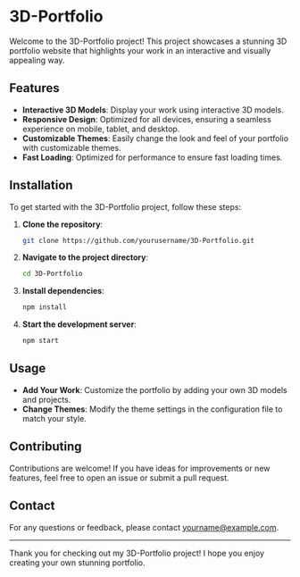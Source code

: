 # 3D-Portfolio

Welcome to the 3D-Portfolio project! This project showcases a stunning 3D portfolio website that highlights your work in an interactive and visually appealing way.

## Features

- **Interactive 3D Models**: Display your work using interactive 3D models.
- **Responsive Design**: Optimized for all devices, ensuring a seamless experience on mobile, tablet, and desktop.
- **Customizable Themes**: Easily change the look and feel of your portfolio with customizable themes.
- **Fast Loading**: Optimized for performance to ensure fast loading times.

## Installation

To get started with the 3D-Portfolio project, follow these steps:

1. **Clone the repository**:

   ```bash
   git clone https://github.com/yourusername/3D-Portfolio.git
   ```

2. **Navigate to the project directory**:

   ```bash
   cd 3D-Portfolio
   ```

3. **Install dependencies**:

   ```bash
   npm install
   ```

4. **Start the development server**:
   ```bash
   npm start
   ```

## Usage

- **Add Your Work**: Customize the portfolio by adding your own 3D models and projects.
- **Change Themes**: Modify the theme settings in the configuration file to match your style.

## Contributing

Contributions are welcome! If you have ideas for improvements or new features, feel free to open an issue or submit a pull request.

## Contact

For any questions or feedback, please contact [yourname@example.com](mailto:biswayan.mehra.official@gmail.com).

---

Thank you for checking out my 3D-Portfolio project! I hope you enjoy creating your own stunning portfolio.
